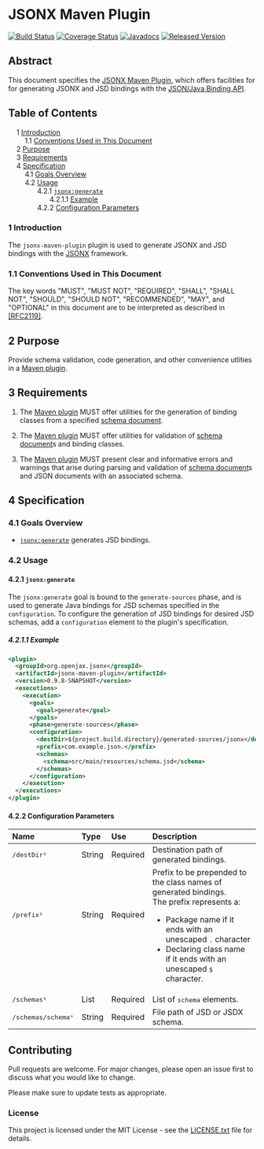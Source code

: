 # JSONX Maven Plugin

[![Build Status](https://travis-ci.org/openjax/jsonx.png)](https://travis-ci.org/openjax/jsonx)
[![Coverage Status](https://coveralls.io/repos/github/openjax/jsonx/badge.svg)](https://coveralls.io/github/openjax/jsonx)
[![Javadocs](https://www.javadoc.io/badge/org.openjax.jsonx/jsonx-maven-plugin.svg)](https://www.javadoc.io/doc/org.openjax.jsonx/jsonx-maven-plugin)
[![Released Version](https://img.shields.io/maven-central/v/org.openjax.jsonx/jsonx-maven-plugin.svg)](https://mvnrepository.com/artifact/org.openjax.jsonx/jsonx-maven-plugin)

## Abstract

This document specifies the <ins>JSONX Maven Plugin</ins>, which offers facilities for for generating JSONX and JSD bindings with the [JSON/Java Binding API][api].

## Table of Contents

<samp>&nbsp;&nbsp;</samp>1 [Introduction][#introduction]<br>
<samp>&nbsp;&nbsp;&nbsp;&nbsp;</samp>1.1 [Conventions Used in This Document][#conventions]<br>
<samp>&nbsp;&nbsp;</samp>2 [Purpose][#purpose]<br>
<samp>&nbsp;&nbsp;</samp>3 [Requirements][#requirements]<br>
<samp>&nbsp;&nbsp;</samp>4 [Specification][#specification]<br>
<samp>&nbsp;&nbsp;&nbsp;&nbsp;</samp>4.1 [Goals Overview][#goals]<br>
<samp>&nbsp;&nbsp;&nbsp;&nbsp;</samp>4.2 [Usage][#usage]<br>
<samp>&nbsp;&nbsp;&nbsp;&nbsp;&nbsp;&nbsp;&nbsp;</samp>4.2.1 [`jsonx:generate`][#generate]<br>
<samp>&nbsp;&nbsp;&nbsp;&nbsp;&nbsp;&nbsp;&nbsp;&nbsp;&nbsp;&nbsp;</samp>4.2.1.1 [Example][#example]<br>
<samp>&nbsp;&nbsp;&nbsp;&nbsp;&nbsp;&nbsp;&nbsp;</samp>4.2.2 [Configuration Parameters][#parameters]

### 1 Introduction

The `jsonx-maven-plugin` plugin is used to generate JSONX and JSD bindings with the [JSONX][jsonx] framework.

### 1.1 Conventions Used in This Document

The key words "MUST", "MUST NOT", "REQUIRED", "SHALL", "SHALL NOT", "SHOULD", "SHOULD NOT", "RECOMMENDED", "MAY", and "OPTIONAL" in this document are to be interpreted as described in [\[RFC2119\]](https://www.ietf.org/rfc/rfc2119.txt).

## 2 Purpose

Provide schema validation, code generation, and other convenience utlities in a <ins>Maven plugin</ins>.

## 3 Requirements

1. The <ins>Maven plugin</ins> MUST offer utilities for the generation of binding classes from a specified <ins>schema document</ins>.

1. The <ins>Maven plugin</ins> MUST offer utilities for validation of <ins>schema document</ins>s and binding classes.

1. The <ins>Maven plugin</ins> MUST present clear and informative errors and warnings that arise during parsing and validation of <ins>schema document</ins>s and JSON documents with an associated schema.

## 4 Specification

### 4.1 Goals Overview

* [`jsonx:generate`](#jsonxgenerate) generates JSD bindings.

### 4.2 Usage

#### 4.2.1 `jsonx:generate`

The `jsonx:generate` goal is bound to the `generate-sources` phase, and is used to generate Java bindings for JSD schemas specified in the `configuration`. To configure the generation of JSD bindings for desired JSD schemas, add a `configuration` element to the plugin's specification.

##### 4.2.1.1 Example

```xml
<plugin>
  <groupId>org.openjax.jsonx</groupId>
  <artifactId>jsonx-maven-plugin</artifactId>
  <version>0.9.8-SNAPSHOT</version>
  <executions>
    <execution>
      <goals>
        <goal>generate</goal>
      </goals>
      <phase>generate-sources</phase>
      <configuration>
        <destDir>${project.build.directory}/generated-sources/jsonx</destDir>
        <prefix>com.example.json.</prefix>
        <schemas>
          <schema>src/main/resources/schema.jsd</schema>
        </schemas>
      </configuration>
    </execution>
  </executions>
</plugin>
```

#### 4.2.2 Configuration Parameters

| Name                          | Type    | Use      | Description                                                               |
|:------------------------------|:--------|:---------|:--------------------------------------------------------------------------|
| <samp>/destDir¹</samp>        | String  | Required | Destination path of generated bindings.                                   |
| <samp>/prefix¹</samp><br>&nbsp;<br>&nbsp;<br>&nbsp;         | String<br>&nbsp;<br>&nbsp;<br>&nbsp;  | Required<br>&nbsp;<br>&nbsp;<br>&nbsp; | Prefix to be prepended to the class names of generated bindings.<br>The prefix represents a:<ul><li>Package name if it ends with an unescaped <samp>.</samp> character</li><li>Declaring class name if it ends with an unescaped <samp>$</samp> character.</li></ul> |
| <samp>/schemas¹</samp>        | List    | Required | List of <samp>schema</samp> elements.                                     |
| <samp>/schemas/schemaⁿ</samp> | String  | Required | File path of JSD or JSDX schema.                                          |

## Contributing

Pull requests are welcome. For major changes, please open an issue first to discuss what you would like to change.

Please make sure to update tests as appropriate.

### License

This project is licensed under the MIT License - see the [LICENSE.txt](LICENSE.txt) file for details.

[#introduction]: #1-introduction
[#conventions]: #11-conventions-used-in-this-document
[#purpose]: #2-purpose
[#requirements]: #3-requirements
[#specification]: #4-specification
[#goals]: #41-goals-overview
[#usage]: #42-usage
[#generate]: #421-jsonxgenerate
[#example]: #4211-example
[#parameters]: #422-configuration-parameters

[api]: /../../binding
[jsonx]: /../..